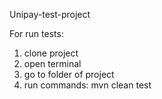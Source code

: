 
Unipay-test-project

For run tests:
  1. clone project
  2. open terminal
  3. go to folder of project
  4. run commands: mvn clean test
